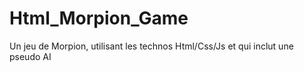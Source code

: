 # Html_Morpion_Game
Un jeu de Morpion, utilisant les technos Html/Css/Js et qui inclut une pseudo AI
